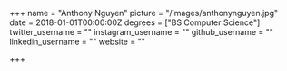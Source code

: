 +++
name = "Anthony Nguyen"
picture = "/images/anthonynguyen.jpg"
date = 2018-01-01T00:00:00Z
degrees = ["BS Computer Science"]
twitter_username = ""
instagram_username = ""
github_username = ""
linkedin_username = ""
website = ""

+++
